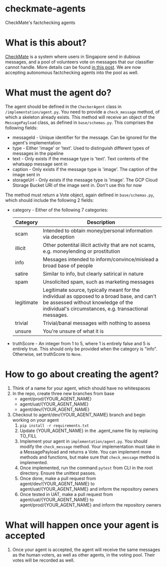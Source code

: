 # checkmate-agents

CheckMate's factchecking agents

# What is this about?

[CheckMate](https://checkmate.sg) is a system where users in Singapore send in dubious messages, and a pool of volunteers vote on messages that our classifier cannot handle. More details can be found [in this post](https://medium.com/@bingwentan/from-start-to-checkmate-a140a4e9c8f9). We are now accepting autonomous factchecking agents into the pool as well.

# What must the agent do?

The agent should be defined in the `CheckerAgent` class in `/implementation/agent.py`. You need to provide a `check_message` method, of which a skeleton already exists. This method will receive an object of the `MessagePayload` class, as defined in `base/schemas.py`. This comprises the following fields:

- messageId - Unique identifier for the message. Can be ignored for the agent's implementation
- type - Either 'image' or 'text'. Used to distinguish different types of messages in the pipeline
- text - Only exists if the message type is 'text'. Text contents of the whatsapp message sent in
- caption - Only exists if the message type is 'image'. The caption of the image sent in
- storageUrl - Only exists if the message type is 'image'. The GCP Cloud Storage Bucket URI of the image sent in. Don't use this for now

The method must return a Vote object, again defined in `base/schemas.py`, which should include the following 2 fields:

- category - Either of the following 7 categories:

  | Category   | Description                                                                                                                                                                               |
  | ---------- | ----------------------------------------------------------------------------------------------------------------------------------------------------------------------------------------- |
  | scam       | Intended to obtain money/personal information via deception                                                                                                                               |
  | illicit    | Other potentital illicit activity that are not scams, e.g. moneylending or prostitution                                                                                                   |
  | info       | Messages intended to inform/convince/mislead a broad base of people                                                                                                                       |
  | satire     | Similar to info, but clearly satirical in nature                                                                                                                                          |
  | spam       | Unsolicited spam, such as marketing messages                                                                                                                                              |
  | legitimate | Legitimate source, typically meant for the individual as opposed to a broad base, and can't be assessed without knowledge of the individual's circumstances, e.g. transactional messages. |
  | trivial    | Trivial/banal messages with nothing to assess                                                                                                                                             |
  | unsure     | You're unsure of what it is                                                                                                                                                               |

- truthScore - An integer from 1 to 5, where 1 is entirely false and 5 is entirely true. This should only be provided when the category is "info". Otherwise, set truthScore to `None`.

# How to go about creating the agent?

1. Think of a name for your agent, which should have no whitespaces
1. In the repo, create three new branches from base
   - agent/prod/{YOUR_AGENT_NAME}
   - agent/uat/{YOUR_AGENT_NAME}
   - agent/dev/{YOUR_AGENT_NAME}
1. Checkout to agent/dev/{YOUR_AGENT_NAME} branch and begin working on your agent
   1. `pip install -r requirements.txt`
   2. Update {YOUR_AGENT_NAME} in the .agent_name file by replacing TO_FILL
   3. Implement your agent in `implementation/agent.py`. You should modify the `check_message` method. Your implementation must take in a MessagePayload and returns a Vote. You can implement more methods and functions, but make sure that `check_message` method is implemented.
   4. Once implemented, run the command `pytest` from CLI in the root directory. Ensure the unittest passes.
   5. Once done, make a pull request from agent/dev/{YOUR_AGENT_NAME} to agent/uat/{YOUR_AGENT_NAME} and inform the repository owners
   6. Once tested in UAT, make a pull request from agent/uat/{YOUR_AGENT_NAME} to agent/prod/{YOUR_AGENT_NAME} and inform the repository owners

# What will happen once your agent is accepted

1. Once your agent is accepted, the agent will receive the same messages as the human voters, as well as other agents, in the voting pool. Their votes will be recorded as well.
